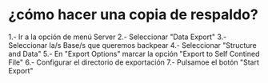 # ¿cómo hacer una copia de respaldo?

1.- Ir a la opción de menú Server
2.- Seleccionar "Data Export"
3.- Seleccionar la/s Base/s que queremos backpear
4.- Seleccionar "Structure and Data"
5.- En "Export Options" marcar la opción "Export to Self Contined File"
6.- Configurar el directorio de exportación
7.- Pulsamoe el botón "Start Export"